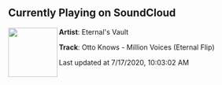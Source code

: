 ## Currently Playing on SoundCloud

[<img align="left" width="100" src="https://i1.sndcdn.com/artworks-000586463099-m8pdju-t50x50.jpg">](https://soundcloud.com/user-732482285/otto-knows-million-voices-eternal-flip?in=saxurn/sets/dancing-landscapes)

**Artist**: Eternal's Vault 

**Track**: Otto Knows - Million Voices (Eternal Flip)

Last updated at 7/17/2020, 10:03:02 AM
